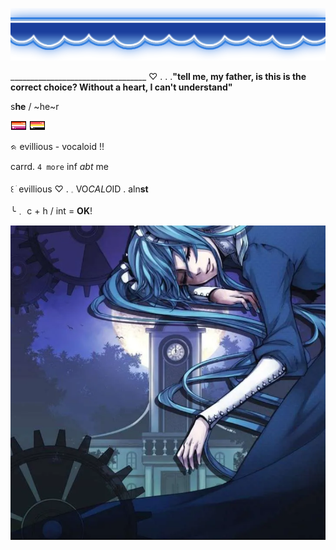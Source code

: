 ![image alt](https://github.com/ellukaswife/ellukaswife/blob/72c3cbb54111a11d6559bed2a4026e8396c482f6/blueheaderupside.webp)

__________________________________ ♡   .   .   .**"tell me, my father, is this is the correct choice? Without a heart, I can't understand"**

  s**he**    /    ~he~r

 ![image alt](https://github.com/ellukaswife/ellukaswife/blob/044486f33c0d59c28f9712150c59f992b68feff8/lesbflaggpixel.png)
 ![image alt](https://github.com/ellukaswife/ellukaswife/blob/03bf3383fa7b90c57e763b53e284415c825a6e16/lithromanticflagpixel.png)       
 
  ᨑ  evillious  -  vocaloid  !!

   carrd. `4 more` inf *abt* me
  
꒰ ׂ evillious  ♡     .      𓈒  VO*CALO*ID   .   aln**st**

  ╰﹒ c + h     /    int  =  __OK__!  

![image alt](https://github.com/ellukaswife/ellukaswife/blob/4ab8039d2eb3a85e6fe697a7821da6d2b2ae6024/Screenshot%202025-04-22%20214010.png)
